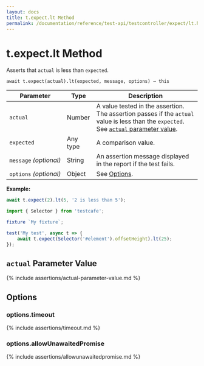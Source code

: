 ```yaml
---
layout: docs
title: t.expect.lt Method
permalink: /documentation/reference/test-api/testcontroller/expect/lt.html
---
```

# t.expect.lt Method

Asserts that `actual` is less than `expected`.

```text
await t.expect(actual).lt(expected, message, options) → this
```

Parameter              | Type                                              | Description
---------------------- | ------------------------------------------------- | ------------------------------------------------------------------------------------------------------------------
`actual`             | Number | A value tested in the assertion. The assertion passes if the `actual` value is less than the `expected`. See [`actual` parameter value](#actual-parameter-value).
`expected`             | Any type | A comparison value.
`message`&#160;*(optional)* | String   | An assertion message displayed in the report if the test fails.
`options`&#160;*(optional)* | Object   | See [Options](#options).

**Example:**

```js
await t.expect(2).lt(5, '2 is less than 5');
```

```js
import { Selector } from 'testcafe';

fixture `My fixture`;

test('My test', async t => {
    await t.expect(Selector('#element').offsetHeight).lt(25);
});
```

## `actual` Parameter Value

{% include assertions/actual-parameter-value.md %}

## Options

### options.timeout

{% include assertions/timeout.md %}

### options.allowUnawaitedPromise

{% include assertions/allowunawaitedpromise.md %}
